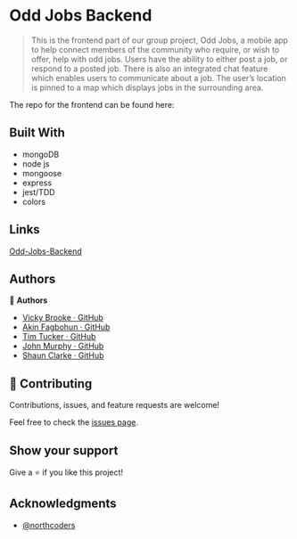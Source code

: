 # Odd Jobs Backend

> This is the frontend part of our group project, Odd Jobs, a mobile app to help connect members of the community who require, or wish to offer, help with odd jobs. Users have the ability to either post a job, or respond to a posted job. There is also an integrated chat feature which enables users to communicate about a job. The user’s location is pinned to a map which displays jobs in the surrounding area.
 
The repo for the frontend can be found here:


## Built With

- mongoDB
- node js
- mongoose
- express
- jest/TDD
- colors

## Links

[Odd-Jobs-Backend](https://odd-jobs-backend.herokuapp.com/api/)

## Authors

👤 **Authors**

- [Vicky Brooke · GitHub](https://github.com/vbrooke78) 
- [Akin Fagbohun · GitHub](https://github.com/datboyakin)
- [Tim Tucker · GitHub](https://github.com/timwtuck)
- [John Murphy · GitHub](https://github.com/johndmurphy)
- [Shaun Clarke · GitHub](https://github.com/Tavelar/)

## 🤝 Contributing

Contributions, issues, and feature requests are welcome!

Feel free to check the [issues page](https://github.com/Tavelar/OddJobs-Backend/issues).

## Show your support

Give a ⭐️ if you like this project!

## Acknowledgments

- [@northcoders](https://github.com/northcoders)
